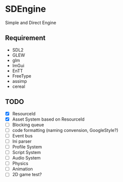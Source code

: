# SDEngine
Simple and Direct Engine

## Requirement
- SDL2
- GLEW
- glm
- ImGui
- EnTT
- FreeType
- assimp
- cereal

## TODO
- [X] ResourceId
- [X] Asset System based on ResourceId
- [ ] Blocking queue
- [ ] code formatting (naming convension, GoogleStyle?)
- [ ] Event bus
- [ ] Ini parser
- [ ] Profile System
- [ ] Script System
- [ ] Audio System
- [ ] Physics
- [ ] Animation
- [ ] 2D game test?
